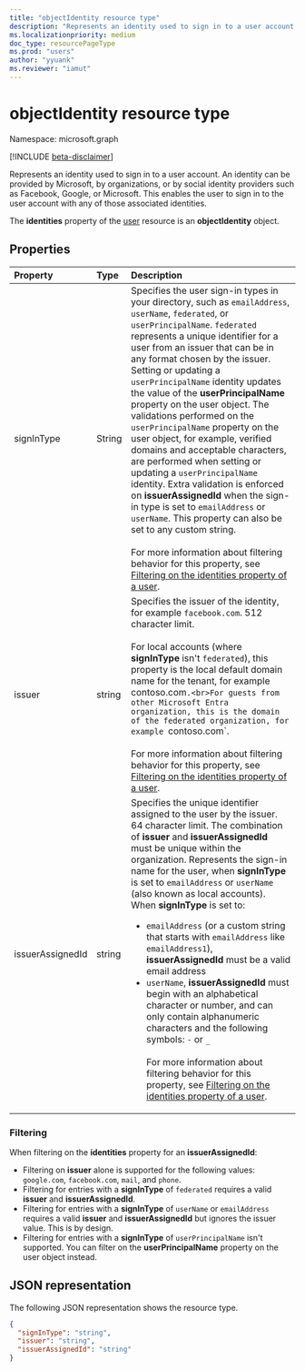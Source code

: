 ```yaml
---
title: "objectIdentity resource type"
description: "Represents an identity used to sign in to a user account."
ms.localizationpriority: medium
doc_type: resourcePageType
ms.prod: "users"
author: "yyuank"
ms.reviewer: "iamut"
---
```


# objectIdentity resource type

Namespace: microsoft.graph

[!INCLUDE [beta-disclaimer](../../includes/beta-disclaimer.md)]

Represents an identity used to sign in to a user account. An identity can be provided by Microsoft, by organizations, or by social identity providers such as Facebook, Google, or Microsoft. This enables the user to sign in to the user account with any of those associated identities.

The **identities** property of the [user](user.md) resource is an **objectIdentity** object.

## Properties

| Property   | Type |Description|
|:---------------|:--------|:----------|
|signInType|String| Specifies the user sign-in types in your directory, such as `emailAddress`, `userName`, `federated`, or `userPrincipalName`. `federated` represents a unique identifier for a user from an issuer that can be in any format chosen by the issuer. Setting or updating a `userPrincipalName` identity updates the value of the **userPrincipalName** property on the user object. The validations performed on the `userPrincipalName` property on the user object, for example, verified domains and acceptable characters, are performed when setting or updating a `userPrincipalName` identity. Extra validation is enforced on **issuerAssignedId** when the sign-in type is set to `emailAddress` or `userName`. This property can also be set to any custom string. <br/><br/> For more information about filtering behavior for this property, see [Filtering on the identities property of a user](#filtering).|
|issuer|string|Specifies the issuer of the identity, for example `facebook.com`. 512 character limit. <br><br>For local accounts (where **signInType** isn't `federated`), this property is the local default domain name for the tenant, for example contoso.com`.<br>For guests from other Microsoft Entra organization, this is the domain of the federated organization, for example `contoso.com`. <br/><br/> For more information about filtering behavior for this property, see [Filtering on the identities property of a user](#filtering). |
|issuerAssignedId|string|Specifies the unique identifier assigned to the user by the issuer. 64 character limit. The combination of **issuer** and **issuerAssignedId** must be unique within the organization. Represents the sign-in name for the user, when **signInType** is set to `emailAddress` or `userName` (also known as local accounts).<br>When **signInType** is set to: <ul><li>`emailAddress` (or a custom string that starts with `emailAddress` like `emailAddress1`), **issuerAssignedId** must be a valid email address</li><li>`userName`, **issuerAssignedId** must begin with an alphabetical character or number, and can only contain alphanumeric characters and the following symbols: `-` or `_` <br/><br/> For more information about filtering behavior for this property, see [Filtering on the identities property of a user](#filtering). |

### Filtering

When filtering on the **identities** property for an **issuerAssignedId**:

- Filtering on **issuer** alone is supported for the following values: `google.com`, `facebook.com`, `mail`, and `phone`.
- Filtering for entries with a **signInType** of `federated` requires a valid **issuer** and **issuerAssignedId**.
- Filtering for entries with a **signInType** of `userName` or `emailAddress` requires a valid **issuer** and **issuerAssignedId** but ignores the issuer value. This is by design.
- Filtering for entries with a **signInType** of `userPrincipalName` isn't supported. You can filter on the **userPrincipalName** property on the user object instead.


## JSON representation

The following JSON representation shows the resource type.

<!-- {
  "blockType": "resource",
  "optionalProperties": [

  ],
  "@odata.type": "microsoft.graph.objectIdentity"
}-->

```json
{
  "signInType": "string",
  "issuer": "string",
  "issuerAssignedId": "string"
}
```

<!-- uuid: 8fcb5dbc-d5aa-4681-8e31-b001d5168d79
2015-10-25 14:57:30 UTC -->
<!--
{
  "type": "#page.annotation",
  "description": "objectIdentity resource",
  "keywords": "",
  "section": "documentation",
  "tocPath": "",
  "suppressions": []
}
-->
